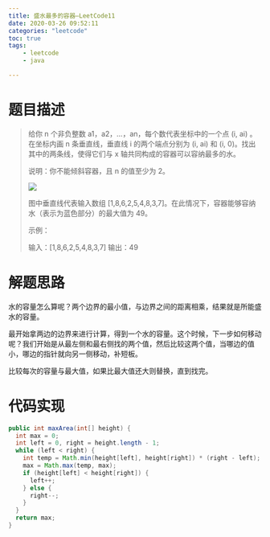 ```yaml
---
title: 盛水最多的容器—LeetCode11
date: 2020-03-26 09:52:11
categories: "leetcode"
toc: true
tags: 
	- leetcode
	- java

---
```


# 题目描述

> 给你 n 个非负整数 a1，a2，...，an，每个数代表坐标中的一个点 (i, ai) 。在坐标内画 n 条垂直线，垂直线 i 的两个端点分别为 (i, ai) 和 (i, 0)。找出其中的两条线，使得它们与 x 轴共同构成的容器可以容纳最多的水。
>
> 说明：你不能倾斜容器，且 n 的值至少为 2。
>
> ![](https://aliyun-lc-upload.oss-cn-hangzhou.aliyuncs.com/aliyun-lc-upload/uploads/2018/07/25/question_11.jpg)
>
> 图中垂直线代表输入数组 [1,8,6,2,5,4,8,3,7]。在此情况下，容器能够容纳水（表示为蓝色部分）的最大值为 49。
>
> 示例：
>
> 输入：[1,8,6,2,5,4,8,3,7]
> 输出：49

<!--more-->

# 解题思路

水的容量怎么算呢？两个边界的最小值，与边界之间的距离相乘，结果就是所能盛水的容量。

最开始拿两边的边界来进行计算，得到一个水的容量。这个时候，下一步如何移动呢？我们开始是从最左侧和最右侧找的两个值，然后比较这两个值，当哪边的值小，哪边的指针就向另一侧移动，补短板。

比较每次的容量与最大值，如果比最大值还大则替换，直到找完。

# 代码实现

```java
public int maxArea(int[] height) {
  int max = 0;
  int left = 0, right = height.length - 1;
  while (left < right) {
    int temp = Math.min(height[left], height[right]) * (right - left);
    max = Math.max(temp, max);
    if (height[left] < height[right]) {
      left++;
    } else {
      right--;
    }
  }
  return max;
}
```



